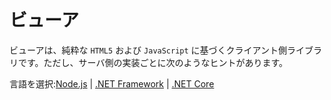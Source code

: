 # ビューア

ビューアは、純粋な `HTML5` および `JavaScript` に基づくクライアント側ライブラリです。ただし、サーバ側の実装ごとに次のようなヒントがあります。 

言語を選択:[Node.js](viewer/3legged/nodejs) | [.NET Framework](viewer/3legged/net) | [.NET Core](viewer/3legged/netcore)